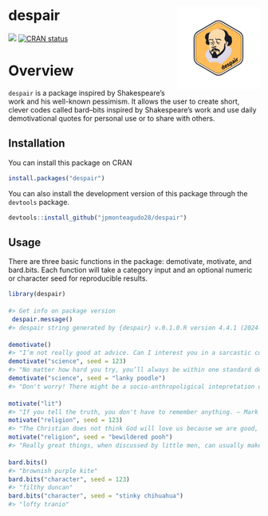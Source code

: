 
# despair <img src="man/figures/logo.png" align="right" height="165"/>

<!----badges: start --------->

[![](https://cranlogs.r-pkg.org/badges/despair)](https://cran.r-project.org/package=despair)
[![CRAN
status](https://www.r-pkg.org/badges/version/despair)](https://CRAN.R-project.org/package=despair)
<!-- badges: end -->

# Overview

`despair` is a package inspired by Shakespeare’s work and his well-known
pessimism. It allows the user to create short, clever codes called
bard–bits inspired by Shakespeare’s work and use daily demotivational
quotes for personal use or to share with others.

## Installation

You can install this package on CRAN

``` r
install.packages("despair")
```

You can also install the development version of this package through the
`devtools` package.

``` r
devtools::install_github("jpmonteagudo28/despair")
```

## Usage

There are three basic functions in the package: demotivate, motivate,
and bard.bits. Each function will take a category input and an optional
numeric or character seed for reproducible results.

``` r
library(despair)

#> Get info on package version 
 despair.message()
#> despair string generated by {despair} v.0.1.0.R version 4.4.1 (2024-06-14 ucrt).

demotivate()
#> "I’m not really good at advice. Can I interest you in a sarcastic comment?"
demotivate("science", seed = 123)
#> "No matter how hard you try, you’ll always be within one standard deviation of average."
demotivate("science", seed = "lanky poodle")
#> "Don't worry! There might be a socio-anthropoligical intepretation of your results"

motivate("lit")
#> "If you tell the truth, you don't have to remember anything. — Mark Twain"
motivate("religion", seed = 123)
#> "The Christian does not think God will love us because we are good, but that God will make us good because He loves us. - C.S. Lewis"
motivate("religion", seed = "bewildered pooh")
#> "Really great things, when discussed by little men, can usually make such men grow big. - Augustine of Hippo"

bard.bits()
#> "brownish purple kite"
bard.bits("character", seed = 123)
#> "filthy duncan"
bard.bits("character", seed = "stinky chihuahua")
#> "lofty tranio"
```
